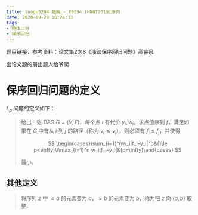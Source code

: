 ```yaml
---
title: luogu5294 题解 - P5294 [HNOI2019]序列
date: 2020-09-29 16:24:13
tags:
- 整体二分
- 保序回归
---
```


[题目链接](https://www.luogu.com.cn/problem/P5294)，参考资料：论文集2018《浅谈保序回归问题》高睿泉

<!--more-->

出论文题的屑出题人给爷爬

# 保序回归问题的定义

$L_p$ 问题的定义如下：

> 给出一张 DAG $G=(V,E)$，每个点 $i$ 有代价 $y_i,w_i$。求点值序列 $f$，满足如果在 $G$ 中有从 $i$ 到 $j$ 的路径（称为 $v_i\preceq v_j$），则必须有 $f_i\le f_j$，并使得
>
> $$
> \begin{cases}\sum_{i=1}^nw_i|f_i-y_i|^p&(1\le p<\infty)\\\max_{i=1}^n w_i|f_i-y_i|&(p=\infty)\end{cases}
> $$
>
> 最小。

## 其他定义

> 将序列 $z$ 中 $\le a$ 的元素变为 $a$，$\ge b$ 的元素变为 $b$，称为把 $z$ 向 $(a,b)$ 取整。